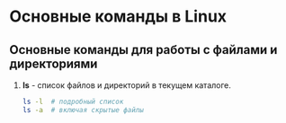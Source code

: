 # Основные команды в Linux

## Основные команды для работы с файлами и директориями

1. **ls** - список файлов и директорий в текущем каталоге.
   ```bash
   ls -l  # подробный список
   ls -a  # включая скрытые файлы
